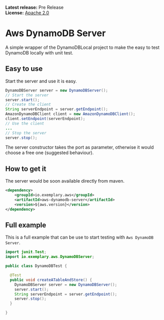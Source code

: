 **Latest release:** Pre Release<br/>
**License:** [Apache 2.0](http://www.apache.org/licenses/LICENSE-2.0)

# Aws DynamoDB Server

A simple wrapper of the DynamoDBLocal project to make the easy to test DynamoDB locally with unit test.

## Easy to use

Start the server and use it is easy.

```java
DynamoDBServer server = new DynamoDBServer();
// Start the server
server.start();
// Create the client
String serverEndpoint = server.getEndpoint();
AmazonDynamoDBClient client = new AmazonDynamoDBClient();
client.setEndpoint(serverEndpoint);
// Use the client
...
// Stop the server
server.stop();
```

The server constructor takes the port as parameter, otherwise it would choose a free one (suggested behaviour).

## How to get it

The server would be soon available directly from maven.

```xml
<dependency>
    <groupId>io.exemplary.aws</groupId>
    <artifactId>aws-dynamodb-server</artifactId>
    <version>${aws.version}</version>
</dependency>
```
## Full example

This is a full example that can be use to start testing with `Aws DynamoDB Server`.

```java
import junit.Test;
import io.exemplary.aws.DynamoDBServer;

public class DynamoDBTest {

  @Test
  public void createATableAndStore() {
    DynamoDBServer server = new DynamoDBServer();
    server.start();
    String serverEndpoint = server.getEndpoint();
    server.stop();
  }

}
```
